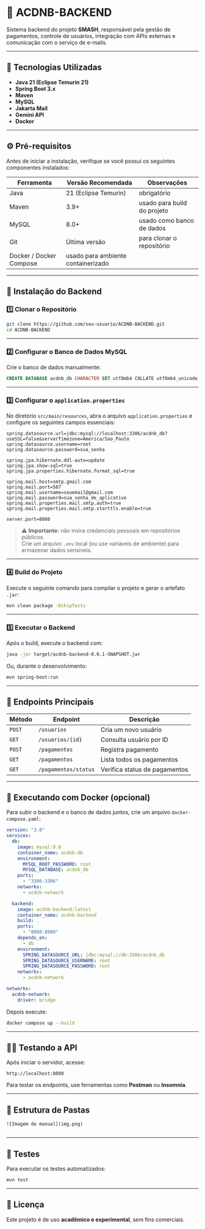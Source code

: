 # 🧩 ACDNB-BACKEND

Sistema backend do projeto **SMASH**, responsável pela gestão de pagamentos, controle de usuários, integração com APIs externas e comunicação com o serviço de e-mails.

---

## 🚀 Tecnologias Utilizadas

- **Java 21 (Eclipse Temurin 21)**
- **Spring Boot 3.x**
- **Maven**
- **MySQL**
- **Jakarta Mail**
- **Gemini API**
- **Docker**

---

## ⚙️ Pré-requisitos

Antes de iniciar a instalação, verifique se você possui os seguintes componentes instalados:

| Ferramenta | Versão Recomendada | Observações |
|-------------|--------------------|--------------|
| Java | 21 (Eclipse Temurin) | obrigatório |
| Maven | 3.9+ | usado para build do projeto |
| MySQL | 8.0+ | usado como banco de dados |
| Git | Última versão | para clonar o repositório |
| Docker / Docker Compose | usado para ambiente containerizado |

---

## 🧱 Instalação do Backend

### 1️⃣ Clonar o Repositório

```bash
git clone https://github.com/seu-usuario/ACDNB-BACKEND.git
cd ACDNB-BACKEND
```

---

### 2️⃣ Configurar o Banco de Dados MySQL

Crie o banco de dados manualmente:

```sql
CREATE DATABASE acdnb_db CHARACTER SET utf8mb4 COLLATE utf8mb4_unicode_ci;
```

---

### 3️⃣ Configurar o `application.properties`

No diretório `src/main/resources`, abra o arquivo `application.properties` e configure os seguintes campos essenciais:

```properties
spring.datasource.url=jdbc:mysql://localhost:3306/acdnb_db?useSSL=false&serverTimezone=America/Sao_Paulo
spring.datasource.username=root
spring.datasource.password=sua_senha

spring.jpa.hibernate.ddl-auto=update
spring.jpa.show-sql=true
spring.jpa.properties.hibernate.format_sql=true

spring.mail.host=smtp.gmail.com
spring.mail.port=587
spring.mail.username=seuemail@gmail.com
spring.mail.password=sua_senha_de_aplicativo
spring.mail.properties.mail.smtp.auth=true
spring.mail.properties.mail.smtp.starttls.enable=true

server.port=8080
```

> ⚠️ **Importante:** não insira credenciais pessoais em repositórios públicos.  
> Crie um arquivo `.env` local (ou use variáveis de ambiente) para armazenar dados sensíveis.

---

### 4️⃣ Build do Projeto

Execute o seguinte comando para compilar o projeto e gerar o artefato `.jar`:

```bash
mvn clean package -DskipTests
```

---

### 5️⃣ Executar o Backend

Após o build, execute o backend com:

```bash
java -jar target/acdnb-backend-0.0.1-SNAPSHOT.jar
```

Ou, durante o desenvolvimento:

```bash
mvn spring-boot:run
```

---

## 🧩 Endpoints Principais

| Método | Endpoint | Descrição |
|---------|-----------|-----------|
| `POST` | `/usuarios` | Cria um novo usuário |
| `GET` | `/usuarios/{id}` | Consulta usuário por ID |
| `POST` | `/pagamentos` | Registra pagamento |
| `GET` | `/pagamentos` | Lista todos os pagamentos |
| `GET` | `/pagamentos/status` | Verifica status de pagamentos |

---

## 🧰 Executando com Docker (opcional)

Para subir o backend e o banco de dados juntos, crie um arquivo `docker-compose.yaml`:

```yaml
version: "3.8"
services:
  db:
    image: mysql:8.0
    container_name: acdnb-db
    environment:
      MYSQL_ROOT_PASSWORD: root
      MYSQL_DATABASE: acdnb_db
    ports:
      - "3306:3306"
    networks:
      - acdnb-network

  backend:
    image: acdnb-backend:latest
    container_name: acdnb-backend
    build: .
    ports:
      - "8080:8080"
    depends_on:
      - db
    environment:
      SPRING_DATASOURCE_URL: jdbc:mysql://db:3306/acdnb_db
      SPRING_DATASOURCE_USERNAME: root
      SPRING_DATASOURCE_PASSWORD: root
    networks:
      - acdnb-network

networks:
  acdnb-network:
    driver: bridge
```

Depois execute:

```bash
docker compose up --build
```

---

## 🧑‍💻 Testando a API

Após iniciar o servidor, acesse:
```
http://localhost:8080
```

Para testar os endpoints, use ferramentas como **Postman** ou **Insomnia**.

---

## 🧩 Estrutura de Pastas

```
![Imagem do manual](img.png)


```

---

## 🧪 Testes

Para executar os testes automatizados:

```bash
mvn test
```
---

## 📜 Licença

Este projeto é de uso **acadêmico e experimental**, sem fins comerciais.
